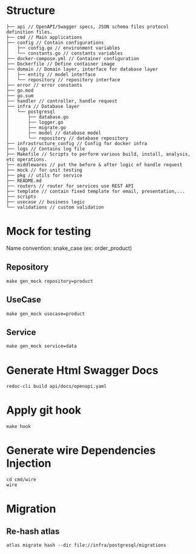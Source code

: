 # Structure

```
├── api // OpenAPI/Swagger specs, JSON schema files protocol definition files.
├── cmd // Main applications
├── config // Contain configurations
│   ├── config.go // environment variables
│   └── constants.go // constants variables
├── docker-compose.yml // Container configuration
├── Dockerfile // Define container image
├── domain // Domain layer, interface for database layer
│   ├── entity // model interface
│   └── repository // repository interface
├── error // error constants
├── go.mod
├── go.sum
├── handler // controller, handle request
├── infra // Database layer
│   └── postgresql
│       ├── database.go
│       ├── logger.go
│       ├── migrate.go
│       ├── model // database model
│       └── repository // database repository
├── infrastructure_config // Config for docker infra
├── logs // Contains log file
├── Makefile // Scripts to perform various build, install, analysis, etc operations.
├── middlewares // put the before & after logic of handle request
├── mock // for unit testing
├── pkg // utils for service
├── README.md
├── routers // router for services use REST API
├── template // contain fixed template for email, presentation,...
├── scripts
├── usecase // business logic
└── validations // custom validation
```

# Mock for testing

Name convention: snake_case (ex: order_product)

## Repository

```shell
make gen_mock repository=product
```

## UseCase

```shell
make gen_mock usecase=product
```

## Service

```shell
make gen_mock service=data
```

# Generate Html Swagger Docs

```shell
redoc-cli build api/docs/openapi.yaml
```

# Apply git hook

```shell
make hook
```

# Generate wire Dependencies Injection

```shell
cd cmd/wire
wire
```

# Migration

## Re-hash atlas

```shell
atlas migrate hash --dir file://infra/postgresql/migrations
```
